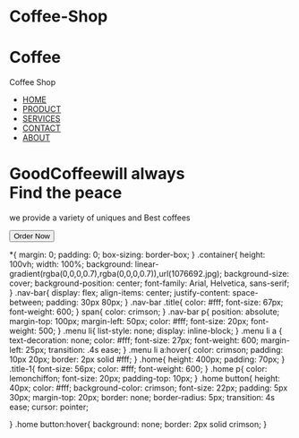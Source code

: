 # Coffee-Shop
<!DOCTYPE html>
<html lang="en">
<head>
    <meta charset="UTF-8">
    <meta name="viewport" content="width=device-width, initial-scale=1.0">
    <title>Coffee | Shop</title>
    <link rel = "stylesheet" href = "stylecoffee.css">
</head>
<body>
    <div class="container">
        <div class="nav-bar">
            <h1 class = "title">Cof<span>fee</span></h1>
            <p>Coffee Shop</p>
            <ul class ="menu">
                <li><a href = "#">HOME</a></li>
                <li><a href = "#">PRODUCT</a></li>
                <li><a href = "#">SERVICES</a></li>
                <li><a href = "#">CONTACT</a></li>
                <li><a href = "#">ABOUT</a></li>
            </ul>
        </div>
        <div class="home">
            <h1 class="title-1">Good<span>Coffee</span>will always<br> Find the peace</h1>
            <p>we provide a variety of uniques and Best coffees</p>
            <button type = "button">Order Now</button>
        </div>
    </div>
</body>
</html>



*{
    margin: 0;
    padding: 0;
    box-sizing: border-box;
}
.container{
    height: 100vh;
    width: 100%;
    background: linear-gradient(rgba(0,0,0,0.7),rgba(0,0,0,0.7)),url(1076692.jpg);
    background-size: cover;
    background-position: center;
    font-family: Arial, Helvetica, sans-serif;
}
.nav-bar{
    display: flex;
    align-items: center;
    justify-content: space-between;
    padding: 30px 80px;
}
.nav-bar .title{
    color: #fff;
    font-size: 67px;
    font-weight: 600;
}
span{
    color: crimson;
}
.nav-bar p{
    position: absolute;
    margin-top: 100px;
    margin-left: 50px;
    color: #fff;
    font-size: 20px;
    font-weight: 500;
}
.menu li{
    list-style: none;
   display: inline-block;
}
.menu li a {
    text-decoration: none;
    color: #fff;
    font-size: 27px;
    font-weight: 600;
    margin-left: 25px;
    transition: .4s ease;
}
.menu li a:hover{
    color: crimson;
    padding: 10px 20px;
    border: 2px solid #fff;
}
.home{
    height: 400px;
    padding: 70px;
}
.title-1{
    font-size: 56px;
    color: #fff;
    font-weight: 600;
}
.home p{
    color: lemonchiffon;
    font-size: 20px; 
    padding-top: 10px;
}
.home button{
    height: 40px;
    color: #fff;
    background-color: crimson;
    font-size: 22px;
    padding: 5px 30px;
    margin-top: 20px;
    border: none;
    border-radius: 5px;
    transition: 4s ease;
    cursor: pointer;
    
}
.home button:hover{
    background: none;
    border: 2px solid crimson;
}

